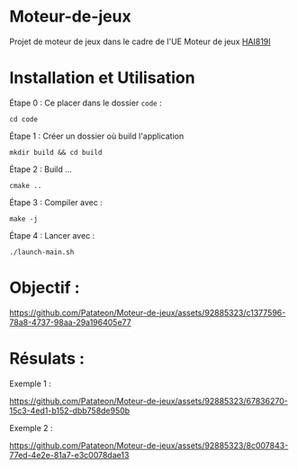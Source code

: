 # Moteur-de-jeux

Projet de moteur de jeux dans le cadre de l'UE Moteur de jeux [HAI819I](https://moodle.umontpellier.fr/course/view.php?id=25797)

# Installation et Utilisation

Étape 0 :
Ce placer dans le dossier ```code``` :
```console
cd code
```

Étape 1 :
Créer un dossier où build l'application
```console
mkdir build && cd build
```

Étape 2 :
Build ...
```console
cmake ..
```

Étape 3 :
Compiler avec : 
```console
make -j
```

Étape 4 :
Lancer avec :
```console
./launch-main.sh
```
# Objectif :

https://github.com/Patateon/Moteur-de-jeux/assets/92885323/c1377596-78a8-4737-98aa-29a196405e77

# Résulats :

Exemple 1 :

https://github.com/Patateon/Moteur-de-jeux/assets/92885323/67836270-15c3-4ed1-b152-dbb758de950b

Exemple 2 :

https://github.com/Patateon/Moteur-de-jeux/assets/92885323/8c007843-77ed-4e2e-81a7-e3c0078dae13

